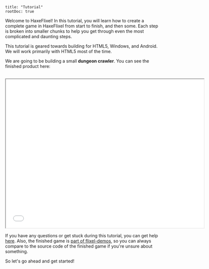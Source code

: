 ```
title: "Tutorial"
rootDoc: true
```

Welcome to HaxeFlixel! In this tutorial, you will learn how to create a complete game in HaxeFlixel from start to finish, and then some. Each step is broken into smaller chunks to help you get through even the most complicated and daunting steps.

This tutorial is geared towards building for HTML5, Windows, and Android. We will work primarily with HTML5 most of the time.

We are going to be building a small **dungeon crawler**. You can see the finished product here:

<br/>
<iframe class="html5-demo" src="/demos/html5/TurnBasedRPG" width="640" height="480"></iframe>
<br/>

If you have any questions or get stuck during this tutorial, you can get help [here](/documentation/community/). Also, the finished game is [part of flixel-demos](https://github.com/HaxeFlixel/flixel-demos/tree/master/Tutorials/TurnBasedRPG), so you can always compare to the source code of the finished game if you're unsure about something.

So let's go ahead and get started!
